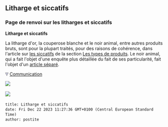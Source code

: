 ## Litharge et siccatifs
### Page de renvoi sur les litharges et siccatifs
 **Litharge et siccatifs**  

La litharge d'or, la couperose blanche et le noir animal, entre autres produits bruts, sont pour la plupart traités, pour des raisons de cohérence, dans l'article sur [les siccatifs](siccatifs.html) de la section [Les types de produits](typesdeproduits.html). Le noir animal, qui a fait l'objet d'une enquête plus détaillée du fait de ses particularité, fait l'objet d'un [article séparé](noiranimal.html).



![](images/flechebas.gif) [Communication](http://www.artrealite.com/annonceurs.htm) 

[![](https://cbonvin.fr/sites/regie.artrealite.com/visuels/campagne1.png)](index-2.html#20131014)

![](https://cbonvin.fr/sites/regie.artrealite.com/visuels/campagne2.png)
```
title: Litharge et siccatifs
date: Fri Dec 22 2023 11:27:36 GMT+0100 (Central European Standard Time)
author: postite
```
